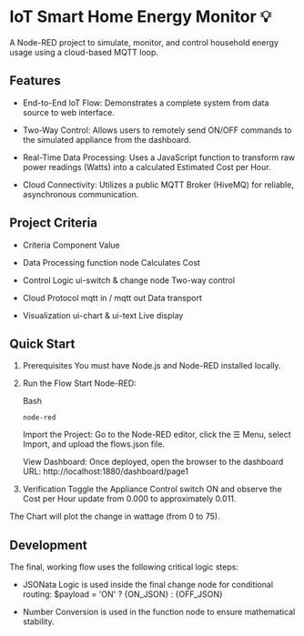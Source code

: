 # IoT Smart Home Energy Monitor 💡

  A Node-RED project to simulate, monitor, and control household energy usage using a cloud-based MQTT loop.

## Features

- End-to-End IoT Flow: Demonstrates a complete system from data source to web interface.

- Two-Way Control: Allows users to remotely send ON/OFF commands to the simulated appliance from the dashboard.

- Real-Time Data Processing: Uses a JavaScript function to transform raw power readings (Watts) into a calculated Estimated Cost per Hour.

- Cloud Connectivity: Utilizes a public MQTT Broker (HiveMQ) for reliable, asynchronous communication.

## Project Criteria

- Criteria	Component	Value
  
- Data Processing	function node	Calculates Cost
  
- Control Logic	ui-switch & change node	Two-way control
  
- Cloud Protocol	mqtt in / mqtt out	Data transport
  
- Visualization	ui-chart & ui-text	Live display


## Quick Start
1. Prerequisites
You must have Node.js and Node-RED installed locally.

2. Run the Flow
Start Node-RED:

      Bash

     ```node-red```
  
     Import the Project: Go to the Node-RED editor, click the ☰ Menu, select Import, and upload the flows.json file.

     View Dashboard: Once deployed, open the browser to the dashboard URL: http://localhost:1880/dashboard/page1

3. Verification
Toggle the Appliance Control switch ON and observe the Cost per Hour update from 0.000 to approximately 0.011.

The Chart will plot the change in wattage (from 0 to 75).

## Development
The final, working flow uses the following critical logic steps:

- JSONata Logic is used inside the final change node for conditional routing: $payload = 'ON' ? {ON_JSON} : {OFF_JSON}

- Number Conversion is used in the function node to ensure mathematical stability.
